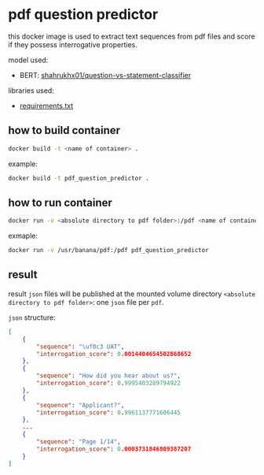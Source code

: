 # pdf question predictor

this docker image is used to extract text sequences from pdf files and score 
if they possess interrogative properties.


model used:
- BERT: [shahrukhx01/question-vs-statement-classifier](https://huggingface.co/shahrukhx01/question-vs-statement-classifier)

libraries used:
- [requirements.txt](./requirements.txt)

## how to build container

```bash
docker build -t <name of container> .
```

example:
```bash
docker build -t pdf_question_predictor .
```

## how to run container

```bash
docker run -v <absolute directory to pdf folder>:/pdf <name of container>
```

exmaple:
```bash
docker run -v /usr/banana/pdf:/pdf pdf_question_predictor
```

## result

result `json` files will be published at the mounted volume directory `<absolute directory to pdf folder>`: one `json` file per `pdf`.

`json` structure:
```json
[
    {
        "sequence": "\uf0c3 UAT",
        "interrogation_score": 0.0014404654502868652
    },
    {
        "sequence": "How did you hear about us?",
        "interrogation_score": 0.9995403289794922
    },
    {
        "sequence": "Applicant?",
        "interrogation_score": 0.9961137771606445
    },
    ...
    {
        "sequence": "Page 1/14",
        "interrogation_score": 0.0003731846809387207
    }
]
```